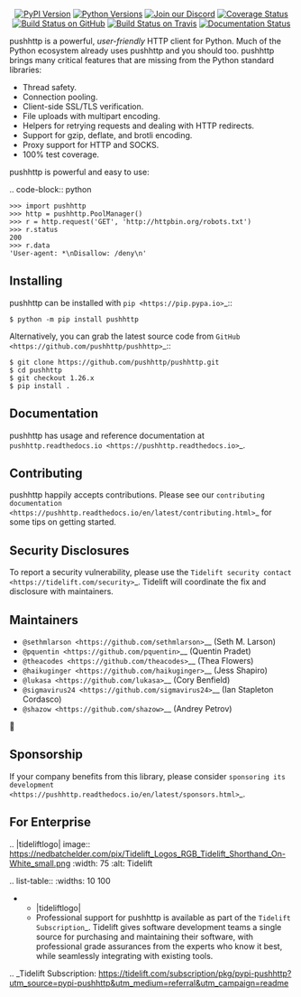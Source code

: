    <p align="center">
      <a href="https://pypi.org/project/pushhttp"><img alt="PyPI Version" src="https://img.shields.io/pypi/v/pushhttp.svg?maxAge=86400" /></a>
      <a href="https://pypi.org/project/pushhttp"><img alt="Python Versions" src="https://img.shields.io/pypi/pyversions/pushhttp.svg?maxAge=86400" /></a>
      <a href="https://discord.gg/CHEgCZN"><img alt="Join our Discord" src="https://img.shields.io/discord/756342717725933608?color=%237289da&label=discord" /></a>
      <a href="https://codecov.io/gh/pushhttp/pushhttp"><img alt="Coverage Status" src="https://img.shields.io/codecov/c/github/pushhttp/pushhttp.svg" /></a>
      <a href="https://github.com/pushhttp/pushhttp/actions?query=workflow%3ACI"><img alt="Build Status on GitHub" src="https://github.com/pushhttp/pushhttp/workflows/CI/badge.svg" /></a>
      <a href="https://travis-ci.org/pushhttp/pushhttp"><img alt="Build Status on Travis" src="https://travis-ci.org/pushhttp/pushhttp.svg?branch=master" /></a>
      <a href="https://pushhttp.readthedocs.io"><img alt="Documentation Status" src="https://readthedocs.org/projects/pushhttp/badge/?version=latest" /></a>
   </p>

pushhttp is a powerful, *user-friendly* HTTP client for Python. Much of the
Python ecosystem already uses pushhttp and you should too.
pushhttp brings many critical features that are missing from the Python
standard libraries:

- Thread safety.
- Connection pooling.
- Client-side SSL/TLS verification.
- File uploads with multipart encoding.
- Helpers for retrying requests and dealing with HTTP redirects.
- Support for gzip, deflate, and brotli encoding.
- Proxy support for HTTP and SOCKS.
- 100% test coverage.

pushhttp is powerful and easy to use:

.. code-block:: python

    >>> import pushhttp
    >>> http = pushhttp.PoolManager()
    >>> r = http.request('GET', 'http://httpbin.org/robots.txt')
    >>> r.status
    200
    >>> r.data
    'User-agent: *\nDisallow: /deny\n'


Installing
----------

pushhttp can be installed with `pip <https://pip.pypa.io>`_::

    $ python -m pip install pushhttp

Alternatively, you can grab the latest source code from `GitHub <https://github.com/pushhttp/pushhttp>`_::

    $ git clone https://github.com/pushhttp/pushhttp.git
    $ cd pushhttp
    $ git checkout 1.26.x
    $ pip install .


Documentation
-------------

pushhttp has usage and reference documentation at `pushhttp.readthedocs.io <https://pushhttp.readthedocs.io>`_.


Contributing
------------

pushhttp happily accepts contributions. Please see our
`contributing documentation <https://pushhttp.readthedocs.io/en/latest/contributing.html>`_
for some tips on getting started.


Security Disclosures
--------------------

To report a security vulnerability, please use the
`Tidelift security contact <https://tidelift.com/security>`_.
Tidelift will coordinate the fix and disclosure with maintainers.


Maintainers
-----------

- `@sethmlarson <https://github.com/sethmlarson>`__ (Seth M. Larson)
- `@pquentin <https://github.com/pquentin>`__ (Quentin Pradet)
- `@theacodes <https://github.com/theacodes>`__ (Thea Flowers)
- `@haikuginger <https://github.com/haikuginger>`__ (Jess Shapiro)
- `@lukasa <https://github.com/lukasa>`__ (Cory Benfield)
- `@sigmavirus24 <https://github.com/sigmavirus24>`__ (Ian Stapleton Cordasco)
- `@shazow <https://github.com/shazow>`__ (Andrey Petrov)

👋


Sponsorship
-----------

If your company benefits from this library, please consider `sponsoring its
development <https://pushhttp.readthedocs.io/en/latest/sponsors.html>`_.


For Enterprise
--------------

.. |tideliftlogo| image:: https://nedbatchelder.com/pix/Tidelift_Logos_RGB_Tidelift_Shorthand_On-White_small.png
   :width: 75
   :alt: Tidelift

.. list-table::
   :widths: 10 100

   * - |tideliftlogo|
     - Professional support for pushhttp is available as part of the `Tidelift
       Subscription`_.  Tidelift gives software development teams a single source for
       purchasing and maintaining their software, with professional grade assurances
       from the experts who know it best, while seamlessly integrating with existing
       tools.

.. _Tidelift Subscription: https://tidelift.com/subscription/pkg/pypi-pushhttp?utm_source=pypi-pushhttp&utm_medium=referral&utm_campaign=readme
